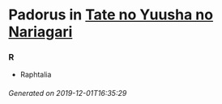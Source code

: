 # Padorus in [Tate no Yuusha no Nariagari](https://myanimelist.net/manga/67617/Tate_no_Yuusha_no_Nariagari)

### R
* Raphtalia

###### Generated on 2019-12-01T16:35:29
